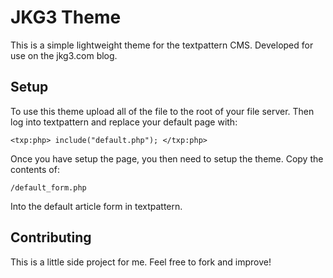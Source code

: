 JKG3 Theme
=============

This is a simple lightweight theme for the textpattern CMS. Developed for use on the jkg3.com blog. 

Setup
-------

To use this theme upload all of the file to the root of your file server. Then log into textpattern and replace your default page with:

	<txp:php> include("default.php"); </txp:php>
	
Once you have setup the page, you then need to setup the theme. Copy the contents of:

	/default_form.php
	
Into the default article form in textpattern.
	

Contributing
------------

This is a little side project for me. Feel free to fork and improve!